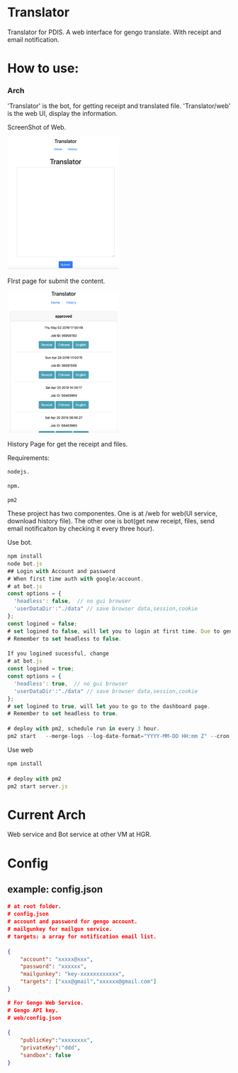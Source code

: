 # Translator
Translator for PDIS. A web interface for gengo translate. With receipt and email notification.



# How to use: 

### Arch
'Translator' is the bot, for getting receipt and translated file.
'Translator/web' is the web UI, display the information.

ScreenShot of Web.

<img src="01.png" width="50%">

FIrst page for submit the content.

<img src="02.png" width="50%">

History Page for get the receipt and files.

 

Requirements:

```
nodejs.

npm.

pm2
```


These project has two componentes. One is at /web for web(UI service, download history file). The other one is bot(get new receipt, files, send email notificaiton by checking it every three hour).


Use bot.

```javascript
npm install 
node bot.js
## Login with Account and password
# When first time auth with google/account.
# at bot.js
const options = {
  'headless': false,  // no gui browser
  'userDataDir':"./data" // save browser data,session,cookie
};
const logined = false;
# set logined to false, will let you to login at first time. Due to gengo google auth limit.
# Remember to set headless to false. 

If you logined sucessful, change 
# at bot.js
const logined = true;
const options = {
  'headless': true,  // no gui browser
  'userDataDir':"./data" // save browser data,session,cookie
};
# set logined to true, will let you to go to the dashboard page.
# Remember to set headless to true. 

# deploy with pm2, schedule run in every 3 hour.
pm2 start   --merge-logs --log-date-format="YYYY-MM-DD HH:mm Z" --cron "0 */3 * * *" -n bot bot.js
```

Use web
```javascript
npm install

# deploy with pm2
pm2 start server.js
```



# Current Arch

Web service and Bot service at other VM at HGR.

# Config 

## example: config.json



```json
# at root folder.
# config.json
# account and password for gengo account.
# mailgunkey for mailgun service.
# targets: a array for notification email list.

{
    "account": "xxxxx@xxx",
    "password": "xxxxxx",
    "mailgunkey": "key-xxxxxxxxxxxx",
    "targets": ["xxx@gmail","xxxxxx@gmail.com"]
}
```

```json
# For Gengo Web Service.
# Gengo API key.
# web/config.json

{
    "publicKey":"xxxxxxxx",
    "privateKey":"ddd",
    "sandbox": false
}
```



